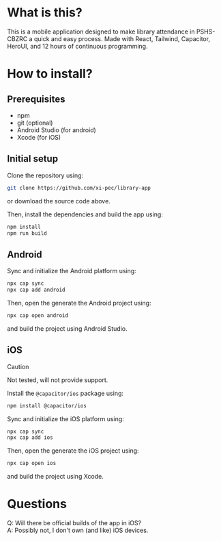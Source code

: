 # What is this?
This is a mobile application designed to make library attendance in PSHS-CBZRC a quick and easy process.
Made with React, Tailwind, Capacitor, HeroUI, and 12 hours of continuous programming.

# How to install?
## Prerequisites
- npm
- git (optional)
- Android Studio (for android)
- Xcode (for iOS)

## Initial setup
Clone the repository using:
```sh
git clone https://github.com/xi-pec/library-app
```
or download the source code above.

Then, install the dependencies and build the app using:
```sh
npm install
npm run build
```

## Android
Sync and initialize the Android platform using:
```sh
npx cap sync
npx cap add android
```

Then, open the generate the Android project using:
```sh
npx cap open android
```
and build the project using Android Studio.

## iOS
> [!CAUTION]
> Not tested, will not provide support.

Install the `@capacitor/ios` package using:
```sh
npm install @capacitor/ios
```

Sync and initialize the iOS platform using:
```sh
npx cap sync
npx cap add ios
```

Then, open the generate the iOS project using:
```sh
npx cap open ios
```
and build the project using Xcode.

# Questions
Q: Will there be official builds of the app in iOS?  
A: Possibly not, I don't own (and like) iOS devices.